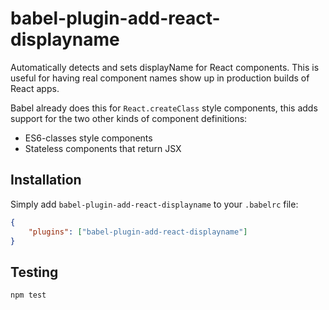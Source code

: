 # babel-plugin-add-react-displayname

Automatically detects and sets displayName for React components. 
This is useful for having real component names show up in production builds of React apps.

Babel already does this for `React.createClass` style components, this adds support for the two other kinds of component definitions:
 * ES6-classes style components
 * Stateless components that return JSX


## Installation
Simply add `babel-plugin-add-react-displayname` to your `.babelrc` file:

```json
{
    "plugins": ["babel-plugin-add-react-displayname"]
}
```

## Testing

`npm test`
